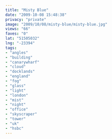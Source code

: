 ```yaml
---
title: "Misty Blue"
date: "2009-10-08 15:48:38"
privacy: "private"
image: "2009/10/08/misty-blue/misty-blue.jpg"
views: "66"
faves: "0"
lat: "51505032"
lng: "-23394"
tags:
- "angles"
- "building"
- "canarywharf"
- "cloud"
- "docklands"
- "england"
- "fog"
- "glass"
- "light"
- "london"
- "mist"
- "night"
- "office"
- "skyscraper"
- "tower"
- "uk"
- "hsbc"
---
```

<a href="/photos/2009/10/08/misty-blue" rel="nofollow"></a>
